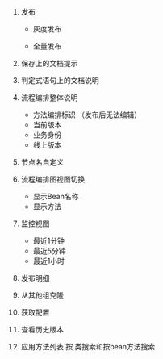 1. 发布

   * 灰度发布

   * 全量发布

2. 保存上的文档提示

3. 判定式语句上的文档说明

4. 流程编排整体说明

   * 方法编排标识 （发布后无法编辑）
   * 当前版本
   * 业务身份
   * 线上版本

5. 节点名自定义

6. 流程编排图视图切换 

   * 显示Bean名称
   * 显示方法

7. 监控视图

   * 最近1分钟 
   * 最近5分钟
   * 最近1小时

8. 发布明细

9. 从其他组克隆

10. 获取配置

11. 查看历史版本

12. 应用方法列表 按 类搜索和按bean方法搜索

    